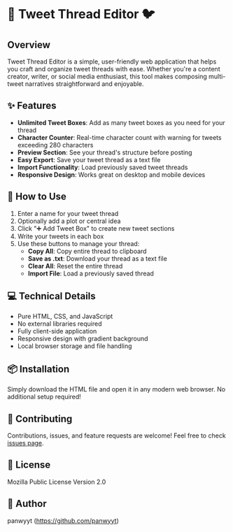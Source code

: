 # 📝 Tweet Thread Editor 🐦

## Overview

Tweet Thread Editor is a simple, user-friendly web application that helps you craft and organize tweet threads with ease. Whether you're a content creator, writer, or social media enthusiast, this tool makes composing multi-tweet narratives straightforward and enjoyable.

## ✨ Features

- **Unlimited Tweet Boxes**: Add as many tweet boxes as you need for your thread
- **Character Counter**: Real-time character count with warning for tweets exceeding 280 characters
- **Preview Section**: See your thread's structure before posting
- **Easy Export**: Save your tweet thread as a text file
- **Import Functionality**: Load previously saved tweet threads
- **Responsive Design**: Works great on desktop and mobile devices

## 🚀 How to Use

1. Enter a name for your tweet thread
2. Optionally add a plot or central idea
3. Click "➕ Add Tweet Box" to create new tweet sections
4. Write your tweets in each box
5. Use these buttons to manage your thread:
   - **Copy All**: Copy entire thread to clipboard
   - **Save as .txt**: Download your thread as a text file
   - **Clear All**: Reset the entire thread
   - **Import File**: Load a previously saved thread

## 💻 Technical Details

- Pure HTML, CSS, and JavaScript
- No external libraries required
- Fully client-side application
- Responsive design with gradient background
- Local browser storage and file handling

## 📦 Installation

Simply download the HTML file and open it in any modern web browser. No additional setup required!

## 🤝 Contributing

Contributions, issues, and feature requests are welcome! Feel free to check [issues page](https://github.com/yourusername/tweet-thread-editor/issues).

## 📝 License

Mozilla Public License Version 2.0

## 🌟 Author

panwyyt (https://github.com/panwyyt)
